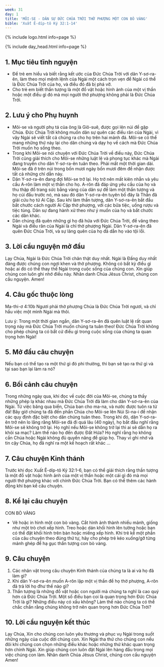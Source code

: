 ```yaml
---
week: 31
day: 1
title: 'MÔI-SE - DÂN SỰ ĐỨC CHÚA TRỜI THỜ PHƯỢNG MỘT CON BÒ VÀNG'
bible: 'Xuất Ê-díp-tô Ký 32:1-14'
---
```



{% include logo.html info=page %}

{% include day_head.html info=page %}

## 1. Mục tiêu tĩnh nguyện
 - Để trẻ em hiểu và biết rằng kết ước của Đức Chúa Trời với dân Y-sơ-ra-ên, làm theo mọi mệnh lệnh của Ngài một cách trọn vẹn để Ngài có thể là Đức Chúa Trời của họ, và điều đó đã bị phá vỡ.
- Cho trẻ em biết thần tượng là một đồ vật hoặc hình ảnh của một vị thần hoặc một điều gì đó mà mọi người thờ phượng không phải là Đức Chúa Trời.

## 2. Lưu ý cho Phụ huynh
- Môi-se và người phụ tá của ông là Giô-suê, được gọi lên núi để gặp Chúa. Đức Chúa Trời không muốn dân sự quên các điều răn của Ngài, vì vậy Ngài sẽ viết tất cả chúng ra cho họ trên hai mảnh đá. Môi-se có thể mang những thứ này lại cho dân chúng và dạy họ về cách mà Đức Chúa Trời muốn họ sống theo.
- Trong khi Môi-se nói chuyện với Đức Chúa Trời về điều này, Đức Chúa Trời cũng giải thích cho Môi-se những luật lệ và phong tục khác mà Ngài đang truyền cho dân Y-sơ-ra-ên tuân theo. Phải mất một thời gian dài. Môi-se đã ở trên núi trong bốn mươi ngày bốn mươi đêm để nhận được tất cả những chỉ dẫn này.
- Dân Y-sơ-ra-ên đang đợi Môi-se trở lại. Họ trở nên mất kiên nhẫn và yêu cầu A-rôn làm một vị thần cho họ. A-rôn đã đáp ứng yêu cầu của họ và thu thập đồ trang sức bằng vàng của dân sự để làm một thần tượng và họ cúi đầu trước nó, mà sau đó dân Y-sơ-ra-ên tuyên bố đây là Thần đã giải cứu họ từ Ai Cập. Sau khi làm thần tượng, dân Y-sơ-ra-ên bắt đầu bắt chước cách người Ai Cập thờ phượng, với các bữa tiệc, uống rượu và tiệc tùng. Dân sự đang hành xử theo như ý muốn của họ và bắt chước các dân khác.
- Dân chúng đã quên những gì họ đã hứa với Đức Chúa Trời, để vâng theo Ngài và điều răn của Ngài là chỉ thờ phượng Ngài. Dân Y-sơ-ra-ên đã quên Đức Chúa Trời, và sự lãng quên của họ đã dẫn họ vào tội lỗi.

## 3. Lời cầu nguyện mở đầu
Lạy Chúa, Ngài là Đức Chúa Trời chân thật duy nhất. Ngài là Đấng duy nhất đáng được chúng con ngợi khen và thờ phượng. Không có bất kỳ điều gì hoặc ai đó có thể thay thế Ngài trong cuộc sống của chúng con. Xin giúp chúng con luôn ghi nhớ điều này. Nhân danh Chúa Jêsus Christ, chúng con cầu nguyện. Amen!

## 4. Câu gốc thuộc lòng
 Ma-thi-ơ 4:10b
Ngươi phải thờ phượng Chúa là Đức Chúa Trời ngươi, và chỉ hầu việc một mình Ngài mà thôi.

Lưu ý: Trong một thời gian ngắn, dân Y-sơ-ra-ên đã quên luật lệ rất quan trọng này mà Đức Chúa Trời muốn chúng ta tuân theo! Đức Chúa Trời không cho phép chúng ta có bất cứ điều gì trong cuộc sống của chúng ta quan trọng hơn Ngài!

## 5. Mở đầu câu chuyện
Nếu bạn có thể tạo ra một thứ gì đó phi thường, thì bạn sẽ tạo ra thứ gì và tại sao bạn lại làm ra nó?


## 6. Bối cảnh câu chuyện
Trong những ngày qua, khi đọc về cuộc đời của Môi-se, chúng ta thấy những phép lạ khác nhau mà Đức Chúa Trời đã làm cho dân Y-sơ-ra-ên của Ngài. Từ việc băng qua biển, Chúa ban cho ma-na, và nước được tuôn ra từ đá! Bây giờ chúng ta đã đến phần Chúa cho Môi-se lên Núi Si-na-i để nhận các quy định đặc biệt cho dân chúng tuân theo.
Trong khi đó, dân Y-sơ-ra-ên trở nên lo lắng rằng Môi-se đã đi quá lâu (40 ngày), họ bắt đầu nghĩ rằng Môi-se sẽ không trở lại. Họ nghĩ nếu Môi-se không trở lại thì ai sẽ dẫn họ ra khỏi sa mạc? Làm thế nào họ đến được Đất Hứa? Họ nghĩ rằng họ không cần Chúa hoặc Ngài không đủ quyền năng để giúp họ. Thay vì ghi nhớ và tin cậy Chúa, họ đã nghĩ ra một kế hoạch rất khác ...


## 7. Câu chuyện Kinh thánh
Trước khi đọc Xuất Ê-díp-tô Ký 32:1-6, bạn có thể giải thích rằng thần tượng là một đồ vật hoặc hình ảnh của một vị thần hoặc một cái gì đó mà mọi người thờ phượng khác với chính Đức Chúa Trời. Bạn có thể thêm các hành động khi bạn kể câu chuyện.

## 8. Kể lại câu chuyện
CON BÒ VÀNG
- Vẽ hoặc in hình một con bò vàng. Cắt hình ảnh thành nhiều mảnh, giống như một trò chơi xếp hình. Treo hoặc dán khối hình lên tường hoặc bạn có thể đặt khối hình trên bàn hoặc miếng xếp hình. Khi trẻ kể một phần của câu chuyện theo đúng thứ tự, hãy cho phép trẻ kéo xuống/gỡ từng mảnh ghép để hạ gục thần tượng con bò vàng.

## 9. Câu chuyện
1. Các nhân vật trong câu chuyện Kinh thánh của chúng ta là ai và họ đã làm gì?
2. Khi dân Y-sơ-ra-ên muốn A-rôn lập một vị thần để họ thờ phượng, A-rôn đã trả lời họ đhư thế nào gì?
3. Thần tượng là những đồ vật hoặc con người mà chúng ta nghĩ là cao quý hơn cả Đức Chúa Trời. Một số điều bạn coi là quan trọng hơn Đức Chúa Trời là gì? Những điều này có xấu không? Làm thế nào chúng ta có thể chắc chắn rằng chúng không trở nên quan trọng hơn Đức Chúa Trời?

## 10. Lời cầu nguyện kết thúc
Lạy Chúa, Xin cho chúng con luôn yêu thương và phục vụ Ngài trong suốt những ngày của cuộc đời chúng con. Xin Ngài tha thứ cho chúng con nếu đôi khi chúng con chọn những điều khác hoặc những thứ khác quan trọng hơn chính Ngài. Xin giúp chúng con luôn đặt Ngài lên hàng đầu trong mọi việc chúng con làm. Nhân danh Chúa Jêsus Christ, chúng con cầu nguyện Amen!